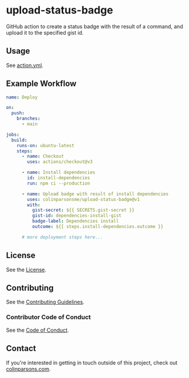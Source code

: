 # upload-status-badge

GitHub action to create a status badge with the result of a command, and upload
it to the specified gist id.

## Usage

See [action.yml](action.yml).

## Example Workflow

```yaml
name: Deploy

on:
  push:
    branches:
      - main

jobs:
  build:
    runs-on: ubuntu-latest
    steps:
      - name: Checkout
        uses: actions/checkout@v3

      - name: Install dependencies
        id: install-dependencies
        run: npm ci --production

      - name: Upload badge with result of install dependencies
        uses: colinparsonsme/upload-status-badge@v1
        with:
          gist-secret: ${{ SECRETS.gist-secret }}
          gist-id: dependencies-install-gist
          badge-label: Dependencies install
          outcome: ${{ steps.install-dependencies.outcome }}

      # more deployment steps here...
```

## License

See the [License](LICENSE).

## Contributing

See the [Contributing Guidelines](CONTRIBUTING.md).

### Contributor Code of Conduct

See the [Code of Conduct](CODE-OF-CONDUCT.md).

## Contact

If you're interested in getting in touch outside of this project, check out
[colinparsons.com](https://colinparsons.com).
